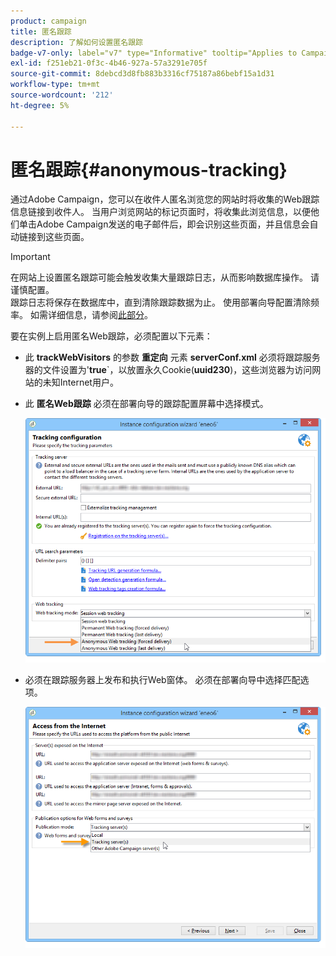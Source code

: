 ```yaml
---
product: campaign
title: 匿名跟踪
description: 了解如何设置匿名跟踪
badge-v7-only: label="v7" type="Informative" tooltip="Applies to Campaign Classic v7 only"
exl-id: f251eb21-0f3c-4b46-927a-57a3291e705f
source-git-commit: 8debcd3d8fb883b3316cf75187a86bebf15a1d31
workflow-type: tm+mt
source-wordcount: '212'
ht-degree: 5%

---
```


# 匿名跟踪{#anonymous-tracking}

通过Adobe Campaign，您可以在收件人匿名浏览您的网站时将收集的Web跟踪信息链接到收件人。 当用户浏览网站的标记页面时，将收集此浏览信息，以便他们单击Adobe Campaign发送的电子邮件后，即会识别这些页面，并且信息会自动链接到这些页面。

>[!IMPORTANT]
>
>在网站上设置匿名跟踪可能会触发收集大量跟踪日志，从而影响数据库操作。 请谨慎配置。\
>跟踪日志将保存在数据库中，直到清除跟踪数据为止。 使用部署向导配置清除频率。 如需详细信息，请参阅[此部分](../../installation/using/deploying-an-instance.md#purging-data)。

要在实例上启用匿名Web跟踪，必须配置以下元素：

* 此 **trackWebVisitors** 的参数 **重定向** 元素 **serverConf.xml** 必须将跟踪服务器的文件设置为&#39;**true**`，以放置永久Cookie(**uuid230**)，这些浏览器为访问网站的未知Internet用户。
* 此 **匿名Web跟踪** 必须在部署向导的跟踪配置屏幕中选择模式。

   ![](assets/webtracking_anonymous_set.png)

* 必须在跟踪服务器上发布和执行Web窗体。 必须在部署向导中选择匹配选项。

   ![](assets/webtracking_publication_set_for_webapps.png)
